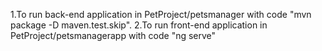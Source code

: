 1.To run back-end application in PetProject/petsmanager with code "mvn package -D maven.test.skip".
2.To run front-end application in PetProject/petsmanagerapp with code "ng serve"